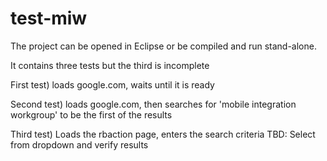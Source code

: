 # test-miw
The project can be opened in Eclipse
or be compiled and run stand-alone.

It contains three tests but the third is incomplete

First test)
 loads google.com, waits until it is ready

Second test)
 loads google.com, then searches for 'mobile integration workgroup'
 to be the first of the results

Third test)
 Loads the rbaction page, enters the search criteria
 TBD: Select from dropdown and verify results
 
